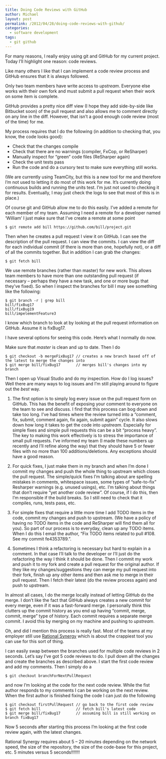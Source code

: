 ```yaml
---
title: Doing Code Reviews with GitHub
author: Michael
layout: post
permalink: /2012/04/28/doing-code-reviews-with-github/
categories:
  - software development
tags:
  - git github
---
```

For many reasons, I really enjoy using git and GitHub for my current project. Today I&#8217;ll highlight one reason: code reviews.

<!--more-->

Like many others I like that I can implement a code review process and GitHub ensures that it is always followed.

Only two team members have write access to *upstream*. Everyone else works with their own fork and must submit a pull request when their work on some item is complete.

GitHub provides a pretty nice diff view (I hope they add side-by-side like Bitbucket soon) of the pull request and also allows me to comment directly on any line in the diff. However, that isn&#8217;t a good enough code review (most of the time) for me.

My process requires that I do the following (in addition to checking that, you know, the code looks good):

  * Check that the changes compile
  * Check that there are no warnings (compiler, FxCop, or ReSharper)
  * Manually inspect for &#8220;green&#8221; code files (ReSharper again)
  * Check the unit tests pass 
  * Run the code and do a cursory test to make sure everything still works.

(We are currently using TeamCity, but this is a new tool for me and therefore I&#8217;m not used to letting it do most of this work for me. It&#8217;s currently doing continuous builds and running the units test. I&#8217;m just not used to checking it for results. Eventually, I may just check the logs to see that most of this is in place.)

Of course git and GitHub allow me to do this easily. I&#8217;ve added a remote for each member of my team. Assuming I need a remote for a developer named &#8216;William&#8217; I just make sure that I&#8217;ve create a remote at some point

    $ git remote add bill https://github.com/bill/project.git
    

Then when he creates a pull request I view it on GitHub. I can see the description of the pull request. I can view the commits. I can view the diff for each individual commit (if there is more than one, hopefully not), or a diff of all the commits together. But in addition I can grab the changes:

    $ git fetch bill
    

We use remote branches (rather than master) for new work. This allows team members to have more than one outstanding pull request (if necessary &#8211; perhaps they have a new task, and one or more bugs that they&#8217;ve fixed). So when I inspect the branches for bill I may see something like the following:

    $ git branch -r | grep bill
    bill/fixBug17
    bill/fixBug19
    bill/impelementFeature3
    

I know which branch to look at by looking at the pull request information on GitHub. Assume it is fixBug17.

I have several options for seeing this code. Here&#8217;s what I normally do now.

Make sure that *master* is clean and up to date. Then I do

    $ git checkout -b mergeFixBug17 // creates a new branch based off of the latest to merge the changes into
    $ git merge bill/fixBug17       // merges bill's changes into my branch    
    

Then I open up Visual Studio and do my inspection. How do I log issues? Well there are many ways to log issues and I&#8217;m still playing around to figure out the *best* way.

  1. The first option is to simply log every issue on the pull request form on GitHub. This has the benefit of exposing your comment to everyone on the team to see and discuss. I find that this process can bog down and take too long. I&#8217;ve had times where the review turned into a &#8220;comment, fix, submit, comment again, fix again, submit again&#8221; cycle. It also slows down how long it takes to get the code into *upstream*. Especially for simple fixes and simple pull requests this can be a bit &#8220;process heavy&#8221;. The key to making this work effectively is to stress the importance of small pull requests. I&#8217;ve informed my team (I made these numbers up recently and I&#8217;ll refine along the way) that they should have 5 or fewer files with no more than 100 additions/deletions. Any exceptions should have a good reason.

  2. For quick fixes, I just make them in my branch and when I&#8217;m done I commit my changes and push the whole thing to upstream which closes the pull request. The simple/quick fixes I&#8217;m talking about are spelling mistakes in comments, whitespace issues, some types of &#8220;safe-to-fix&#8221; Resharper warnings (e.g. unused usings), etc. I&#8217;m talking about things that don&#8217;t require &#8220;yet another code review&#8221;. Of course, if I do this, then I&#8217;m responsible if the build breaks. So I still need to check that it compiles, runs, tests pass, etc.

  3. For simple fixes that require a little more time I add TODO items in the code, commit my changes and push to upstream. (We have a policy of having no TODO items in the code and ReSharper will find them all for you). So part of our process is to everyday, clean up any TODO items. When I do this I email the author, &#8220;Fix TODO items related to pull #108. See my commit fe4353789.&#8221;.

  4. Sometimes I think a refactoring is necessary but hard to explain in a comment. In that case I&#8217;ll talk to the developer or I&#8217;ll just do the refactoring the way I think it should be done. Then I commit my work and push it to my fork and create a pull request for the original author. If they like my changes/suggestions they can merge my pull request into their fork, finish up any other items and then ask me to merge in their pull request. Then I fetch their latest (do the review process again) and push to upstream.

In almost all cases, I do the merge locally instead of letting GitHub do the merge. I don&#8217;t like the fact that GitHub always creates a new commit for every merge, even if it was a fast-forward merge. I personally think this clutters up the commit history as you end up having &#8220;commit, merge, commit, merge&#8221; type of history. Each commit requires a separate merge commit. I avoid this by merging on my machine and pushing to *upstream*.

Oh, and did I mention this process is really fast. Most of the teams at my employer still use [Rational Synergy][1] which is about the crappiest tool you can use for this sort of thing.

I can easily swap between the branches used for multiple code reviews in 2 seconds. Let&#8217;s say I&#8217;ve got 5 code reviews to do. I pull down all the changes and create the branches as described above. I start the first code review and add my comments. Then I simply do a

    $ git checkout branchForNextPullRequest
    

and now I&#8217;m looking at the code for the next code review. While the fist author responds to my comments I can be working on the next review. When the first author is finished fixing the code I can just do the following

    $ git checkout firstPullRequest // go back to the first code review
    $ git fetch bill                // fetch bill's latest code
    $ git merge bill/fixBug17       // assuming bill is still working on branch fixBug17
    

Now 5 seconds after starting this process I&#8217;m looking at the first code review again, with the latest changes.

Rational Synergy requires about 5 &#8211; 20 minutes depending on the network speed, the size of the repository, the size of the code-base for this project, etc. 5 minutes versus 5 seconds!!!!!!!

 [1]: http://www-01.ibm.com/software/awdtools/synergy/